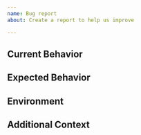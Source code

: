 ```yaml
---
name: Bug report
about: Create a report to help us improve

---
```


<!-- 
This issue tracker is ONLY used for reporting bugs.

Please fill in the *entire* template below. 
-->

## Current Behavior

<!-- Describe the current behavior. -->

## Expected Behavior

<!-- Describe what the desired behavior would be. -->

## Environment

<!-- - Library package version: -->

## Additional Context

<!-- Anything else relevant? -->
